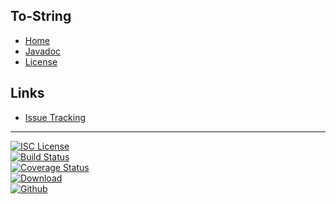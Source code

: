 ## To-String
- [Home]()
- [Javadoc](docs/javadoc)
- [License](#docs/LICENSE)

## Links
- [Issue Tracking](https://github.com/nwillc/jdk8-tostring/issues)

--------
[![ISC License](https://img.shields.io/badge/license-ISC-green.svg?style=flat)](https://tldrlegal.com/license/-isc-license)
<br/>
[![Build Status](https://travis-ci.org/nwillc/jdk8-tostring.svg?branch=master)](https://travis-ci.org/nwillc/jdk8-tostring)
<br/>
[![Coverage Status](https://coveralls.io/repos/nwillc/jdk8-tostring/badge.svg?branch=master)](https://coveralls.io/r/nwillc/jdk8-tostring?branch=master)
<br/>
[![Download](http://shields-nwillc.rhcloud.com/shield/jcenter?group=com.github.nwillc&package=ToString)](http://shields-nwillc.rhcloud.com/homepage/jcenter?group=com.github.nwillc&package=ToString&path=nwillc/maven/jdk8-tostring)
<br/>
[![Github](http://shields-nwillc.rhcloud.com/shield/github)](http://shields-nwillc.rhcloud.com/homepage/github?path=nwillc&package=jdk8-tostring)
